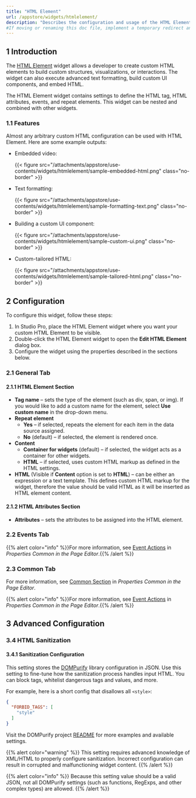 ```yaml
---
title: "HTML Element"
url: /appstore/widgets/htmlelement/
description: "Describes the configuration and usage of the HTML Element widget, which is available in the Mendix Marketplace."
#If moving or renaming this doc file, implement a temporary redirect and let the respective team know they should update the URL in the product. See Mapping to Products for more details.
---
```


## 1 Introduction

The [HTML Element](https://marketplace.mendix.com/link/component/204843) widget allows a developer to create custom HTML elements to build custom structures, visualizations, or interactions. The widget can also execute advanced text formatting, build custom UI components, and embed HTML.

The HTML Element widget contains settings to define the HTML tag, HTML attributes, events, and repeat elements. This widget can be nested and combined with other widgets.

### 1.1 Features

Almost any arbitrary custom HTML configuration can be used with HTML Element. Here are some example outputs:

* Embedded video:

    {{< figure src="/attachments/appstore/use-contents/widgets/htmlelement/sample-embedded-html.png" class="no-border" >}}

* Text formatting:

    {{< figure src="/attachments/appstore/use-contents/widgets/htmlelement/sample-formatting-text.png" class="no-border" >}}

* Building a custom UI component:

    {{< figure src="/attachments/appstore/use-contents/widgets/htmlelement/sample-custom-ui.png" class="no-border" >}}

* Custom-tailored HTML:

    {{< figure src="/attachments/appstore/use-contents/widgets/htmlelement/sample-tailored-html.png" class="no-border" >}}

## 2 Configuration

To configure this widget, follow these steps:

1. In Studio Pro, place the HTML Element widget where you want your custom HTML Element to be visible.
2. Double-click the HTML Element widget to open the **Edit HTML Element** dialog box.
3. Configure the widget using the properties described in the sections below.

### 2.1 General Tab

#### 2.1.1 HTML Element Section

* **Tag name** – sets the type of the element (such as div, span, or img). If you would like to add a custom name for the element, select **Use custom name** in the drop-down menu.
* **Repeat element**
    * **Yes** – if selected, repeats the element for each item in the data source assigned.
    * **No** (default) – if selected, the element is rendered once. 
* **Content**
    * **Container for widgets** (default) – if selected, the widget acts as a container for other widgets.
    * **HTML** – if selected, uses custom HTML markup as defined in the HTML settings. 
* **HTML** (Visible if **Content** option is set to **HTML**) – can be either an expression or a text template. This defines custom HTML markup for the widget, therefore the value should be valid HTML as it will be inserted as HTML element content.

#### 2.1.2 HTML Attributes Section

* **Attributes** – sets the attributes to be assigned into the HTML element.

### 2.2 Events Tab

{{% alert color="info" %}}For more information, see [Event Actions](/refguide/on-click-event/#actions) in *Properties Common in the Page Editor*.{{% /alert %}}

### 2.3 Common Tab

For more information, see [Common Section](/refguide/common-widget-properties/#common-properties) in *Properties Common in the Page Editor*.

{{% alert color="info" %}}For more information, see [Event Actions](/refguide/on-click-event/#actions) in *Properties Common in the Page Editor*.{{% /alert %}}

## 3 Advanced Configuration

### 3.4 HTML Sanitization

#### 3.4.1 Sanitization Configuration

This setting stores the [DOMPurify](https://cure53.de/purify) library configuration in JSON. Use this setting to fine-tune how the sanitization process handles input HTML. You can block tags, whitelist dangerous tags and values, and more.

For example, here is a short config that disallows all `<style>`:

```json
{
  "FORBID_TAGS": [
    "style"
  ]
}
```

Visit the DOMPurify project [README](https://github.com/cure53/DOMPurify/blob/main/README.md) for more examples and available settings.

{{% alert color="warning" %}}
This setting requires advanced knowledge of XML/HTML to properly configure sanitization. Incorrect configuration can result in corrupted and malfunctioning widget content.
{{% /alert %}}

{{% alert color="info" %}}
Because this setting value should be a valid JSON, not all DOMPurify settings (such as functions, RegExps, and other complex types) are allowed.
{{% /alert %}}
